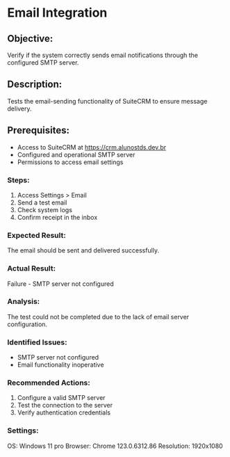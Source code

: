# Email Integration  
## Objective:  
Verify if the system correctly sends email notifications through the configured SMTP server.  

## Description:  
Tests the email-sending functionality of SuiteCRM to ensure message delivery.  

## Prerequisites:  
- Access to SuiteCRM at https://crm.alunostds.dev.br  
- Configured and operational SMTP server  
- Permissions to access email settings  

### Steps:  
1. Access Settings > Email  
2. Send a test email  
3. Check system logs  
4. Confirm receipt in the inbox  

### Expected Result:  
The email should be sent and delivered successfully.  

### Actual Result:  
Failure - SMTP server not configured  

### Analysis:  
The test could not be completed due to the lack of email server configuration.  

### Identified Issues:  
- SMTP server not configured  
- Email functionality inoperative  

### Recommended Actions:  
1. Configure a valid SMTP server  
2. Test the connection to the server  
3. Verify authentication credentials  

### Settings:  
OS: Windows 11 pro
Browser: Chrome 123.0.6312.86
Resolution: 1920x1080